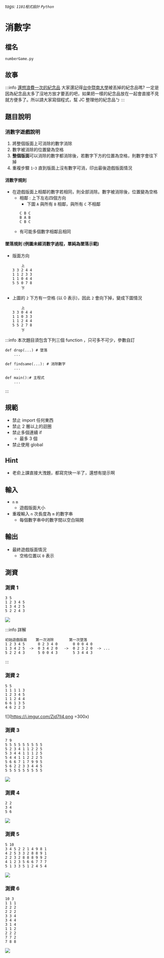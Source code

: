 ###### tags: `1101程式設計` `Python`

# 消數字

## 檔名
`numberGame.py`

## 故事
:::info
[還想浪費一次的紀念品](https://news.ltn.com.tw/news/life/breakingnews/3749170)
大家還記得[台中暨南大學](https://www.ettoday.net/news/20211126/2132642.htm)被丟掉的紀念品嗎? 一定是因為紀念品太多了沒地方放才要丟的吧，如果把一樣的紀念品放在一起會直接不見就方便多了。所以請大家寫個程式，幫 JC 整理他的紀念品ㄅ
:::
## 題目說明

### 消數字遊戲說明
1. 將整個版面上可消除的數字消除
2. 數字被消除的位置變為空格
3. **整個版面**可以消除的數字都消除後，若數字下方的位置為空格，則數字會往下掉
4. 重複步驟 `1`-`3` 直到版面上沒有數字可消，印出最後遊戲版面情況

#### 消數字規則
- 在遊戲版面上相鄰的數字若相同，則全部消除。數字被消除後，位置變為空格
    - 相鄰 : 上下左右四個方向
        - 下圖 `A` 與所有 `B` 相鄰，與所有 `C` 不相鄰
        ```txt=
        C B C
        B A B
        C B C
        ```
    - 有可能多個數字相鄰且相同

#### 墜落規則 (例圖未經消數字過程，單純為墜落示範)
- 版面方向
    ```txt=
        上
    3 3 2 4 4
    1 1 2 3 3
    1 1 0 4 4
    5 5 0 7 8
        下
    ```
- 上圖的 `2` 下方有一空格 (以 0 表示)，因此 `2` 會向下掉，變成下圖情況
    ```txt=
        上
    3 3 0 4 4
    1 1 0 3 3
    1 1 2 4 4
    5 5 2 7 8
        下
    ```
   
:::info
本次題目須包含下列三個 function ，只可多不可少，參數自訂
```Python=
def drop(...) # 墜落
    ...

def findsame(...): # 消除數字
    ...

def main():# 主程式
    ...
```
:::

## 規範
- 禁止 import 任何東西
- 禁止 2 層以上的迴圈
- 禁止多個連續 if
    - 最多 3 個
- 禁止使用 global

## Hint
- 老俞上課直接大洩題，都寫完快一半了，還想有提示啊

## 輸入
- `n` `m`
    - 遊戲版面大小
- 重複輸入 `n` 次長度為 `m` 的數字串
    - 每個數字串中的數字間以空白隔開

## 輸出
- 最終遊戲版面情況
    - 空格位置以 `0` 表示

## 測資
### 測資 1
```
3 5
1 2 3 4 5
1 3 4 2 5
5 2 2 4 3
```
![](https://i.imgur.com/1UOSoGs.png)

:::info
詳解
```txt=
初始遊戲版面    第一次消除       第一次墜落
1 2 3 4 5      0 2 3 4 0       0 0 0 4 0
1 3 4 2 5  ->  0 3 4 2 0   ->  0 2 3 2 0  -> ...
5 2 2 4 3      5 0 0 4 3       5 3 4 4 3
```
:::

### 測資 2
```
5 5       
1 1 1 1 3
1 2 3 4 5
1 1 2 4 4
6 6 1 3 5
4 6 2 2 3
```
![](https://i.imgur.com/Zjd7lI4.png =300x)

### 測資 3
```
7 9
5 5 5 5 5 5 5 5 5
5 2 3 4 1 1 2 2 5
5 3 4 4 1 1 1 2 5
5 4 4 1 1 2 2 2 5
5 6 6 7 1 7 9 9 5
5 6 2 2 3 3 4 4 5
5 5 5 5 5 5 5 5 5
```
![](https://i.imgur.com/m0snCvb.png)

### 測資 4
```
2 2
3 4
5 6
```
![](https://i.imgur.com/BIYnzSw.png)

### 測資 5
```
5 10
3 4 5 2 2 1 4 9 8 1
4 2 5 3 3 2 8 8 9 1
2 2 3 2 8 8 8 9 9 2
4 1 2 3 5 6 6 7 7 7
5 1 3 3 5 1 2 4 5 4
```
![](https://i.imgur.com/7YT6zhC.png)


### 測資 6
```
10 3
1 1 1
2 2 2
2 2 2
3 3 4
3 4 4
3 1 4
1 1 2
2 2 2
7 7 2
7 8 8
```
![](https://i.imgur.com/EgzT8aV.png)